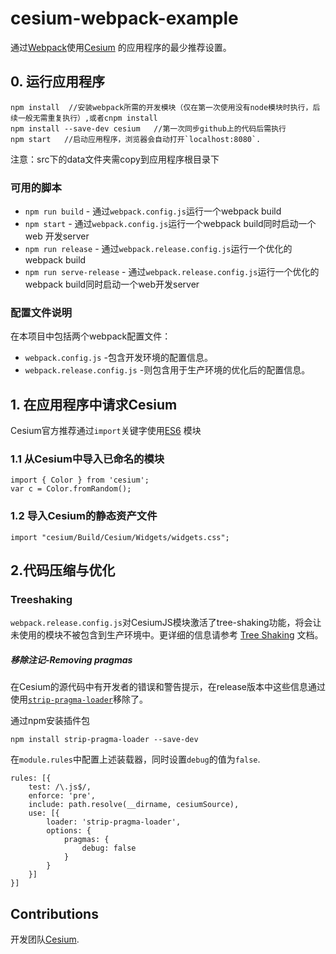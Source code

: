 # cesium-webpack-example
通过[Webpack](https://webpack.js.org/concepts/)使用[Cesium](https://cesiumjs.org/) 的应用程序的最少推荐设置。

## 0. 运行应用程序
	npm install  //安装webpack所需的开发模块（仅在第一次使用没有node模块时执行，后续一般无需重复执行）,或者cnpm install
	npm install --save-dev cesium	//第一次同步github上的代码后需执行
	npm start   //启动应用程序，浏览器会自动打开`localhost:8080`.
注意：src下的data文件夹需copy到应用程序根目录下

### 可用的脚本

* `npm run build` - 通过`webpack.config.js`运行一个webpack build
* `npm start` - 通过`webpack.config.js`运行一个webpack build同时启动一个web 开发server
* `npm run release` - 通过`webpack.release.config.js`运行一个优化的webpack build
* `npm run serve-release` - 通过`webpack.release.config.js`运行一个优化的webpack build同时启动一个web开发server

### 配置文件说明

在本项目中包括两个webpack配置文件：
* `webpack.config.js`   -包含开发环境的配置信息。
* `webpack.release.config.js`   -则包含用于生产环境的优化后的配置信息。


## 1. 在应用程序中请求Cesium

Cesium官方推荐通过`import`关键字使用[ES6](https://developer.mozilla.org/en-US/docs/Web/JavaScript/Reference/Statements/import) 模块


### 1.1 从Cesium中导入已命名的模块

	import { Color } from 'cesium';
	var c = Color.fromRandom();

### 1.2 导入Cesium的静态资产文件
	
	import "cesium/Build/Cesium/Widgets/widgets.css";

## 2.代码压缩与优化
### Treeshaking

`webpack.release.config.js`对CesiumJS模块激活了tree-shaking功能，将会让未使用的模块不被包含到生产环境中。更详细的信息请参考 [Tree Shaking](https://webpack.js.org/guides/tree-shaking) 文档。

##### 移除注记-Removing pragmas

在Cesium的源代码中有开发者的错误和警告提示，在release版本中这些信息通过使用[`strip-pragma-loader`](https://www.npmjs.com/package/strip-pragma-loader)移除了。

通过npm安装插件包

```
npm install strip-pragma-loader --save-dev
```

在`module.rules`中配置上述装载器，同时设置`debug`的值为`false`.
```
rules: [{
	test: /\.js$/,
	enforce: 'pre',
	include: path.resolve(__dirname, cesiumSource),
	use: [{
		loader: 'strip-pragma-loader',
		options: {
		    pragmas: {
				debug: false
			}
		}
	}]
}]
```

## Contributions

开发团队[Cesium](https://cesium.com/).
